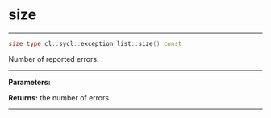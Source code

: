 # size

---

```cpp
size_type cl::sycl::exception_list::size() const
```


Number of reported errors. 


---
**Parameters:**

**Returns:** the number of errors 

---
